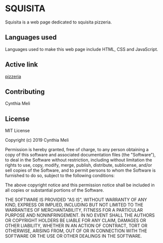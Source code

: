 # SQUISITA

Squisita is a web page dedicated to squisita pizzeria.

## Languages used

Languages used to make this web page  include HTML, CSS and JavaScript.

## Active link 

[pizzeria](https://meli70.github.io/pizzeria/)

## Contributing

Cynthia Meli

## License

MIT License

Copyright (c) 2019 Cynthia Meli

Permission is hereby granted, free of charge, to any person obtaining a copy
of this software and associated documentation files (the "Software"), to deal
in the Software without restriction, including without limitation the rights
to use, copy, modify, merge, publish, distribute, sublicense, and/or sell
copies of the Software, and to permit persons to whom the Software is
furnished to do so, subject to the following conditions:

The above copyright notice and this permission notice shall be included in all
copies or substantial portions of the Software.

THE SOFTWARE IS PROVIDED "AS IS", WITHOUT WARRANTY OF ANY KIND, EXPRESS OR
IMPLIED, INCLUDING BUT NOT LIMITED TO THE WARRANTIES OF MERCHANTABILITY,
FITNESS FOR A PARTICULAR PURPOSE AND NONINFRINGEMENT. IN NO EVENT SHALL THE
AUTHORS OR COPYRIGHT HOLDERS BE LIABLE FOR ANY CLAIM, DAMAGES OR OTHER
LIABILITY, WHETHER IN AN ACTION OF CONTRACT, TORT OR OTHERWISE, ARISING FROM,
OUT OF OR IN CONNECTION WITH THE SOFTWARE OR THE USE OR OTHER DEALINGS IN THE
SOFTWARE.
